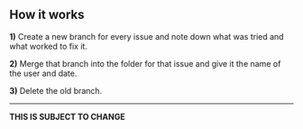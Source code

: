 **How it works**
------
**1)** Create a new branch for every issue and note down what was tried and what worked to fix it. 

**2)** Merge that branch into the folder for that issue and give it the name of the user and date.

**3)** Delete the old branch.

------ 
**THIS IS SUBJECT TO CHANGE**
